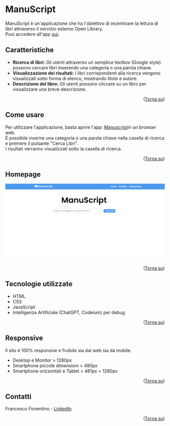 <a name="readme-top"></a>

# <h1>ManuScript</h1>

<p>ManuScript è un'applicazione che ha l'obiettivo di incentivare la lettura di libri attraverso il servizio esterno Open Library. <br>
Puoi accedere all'app <a href="https://manuscript-ff.netlify.app">qui</a>.</p>


## Caratteristiche
- **Ricerca di libri:** Gli utenti attraverso un semplice textbox (Google style) possono cercare libri inserendo una categoria o una parola chiave.
- **Visualizzazione dei risultati:** I libri corrispondenti alla ricerca vengono visualizzati sotto forma di elenco, mostrando titolo e autore.
- **Descrizione del libro:** Gli utenti possono cliccare su un libro per visualizzare una breve descrizione.

<p align="right">(<a href="#readme-top">Torna su</a>)</p> 

## Come usare
Per utilizzare l'applicazione, basta aprire l'app: <a href="https://manuscript-ff.netlify.app">Manuscript</a>in un browser web. <br>
È possibile inserire una categoria o una parola chiave nella casella di ricerca e premere il pulsante "Cerca Libri". <br>
I risultati verranno visualizzati sotto la casella di ricerca.

<p align="right">(<a href="#readme-top">Torna su</a>)</p>

## Homepage

<a href="https://manuscript-ff.netlify.app"><img src="assets/img/screenshot.png"></a>

<p align="right">(<a href="#readme-top">Torna su</a>)</p> 

## Tecnologie utilizzate
- HTML
- CSS
- JavaScript
- Intelligenza Artificiale (ChatGPT, Codeium) per debug

<p align="right">(<a href="#readme-top">Torna su</a>)</p> 

## Responsive

<p>Il sito è 100% responsive e fruibile sia dal web sia da mobile. <br>

- Desktop e Monitor > 1280px
- Smartphone piccole dimensioni < 480px
- Smartphone orizzontali e Tablet > 481px < 1280px


<p align="right">(<a href="#readme-top">Torna su</a>)</p> 

## Contatti

Francesco Fiorentino - [LinkedIn](https://www.linkedin.com/in/francesco-fiorentino-8a854216a/)

<p align="right">(<a href="#readme-top">Torna su</a>)</p> 